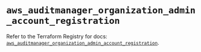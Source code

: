 # `aws_auditmanager_organization_admin_account_registration`

Refer to the Terraform Registry for docs: [`aws_auditmanager_organization_admin_account_registration`](https://registry.terraform.io/providers/hashicorp/aws/6.7.0/docs/resources/auditmanager_organization_admin_account_registration).
